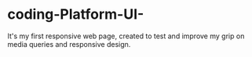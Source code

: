 # coding-Platform-UI-
It's my first responsive web page, created to test and improve my grip on media queries and responsive design. 
